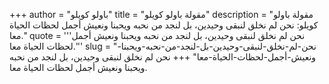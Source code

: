 +++
author = "باولو كويلو"
title = "مقولة باولو كويلو"
description = "مقولة باولو كويلو: نحن لم نخلق لنبقى وحيدين، بل لنجد من نحبه ويحبنا ونعيش أجمل لحظات الحياة معا."
quote = '''نحن لم نخلق لنبقى وحيدين، بل لنجد من نحبه ويحبنا ونعيش أجمل لحظات الحياة معا.''' 
slug = "نحن-لم-نخلق-لنبقى-وحيدين-بل-لنجد-من-نحبه-ويحبنا-ونعيش-أجمل-لحظات-الحياة-معا"
+++
نحن لم نخلق لنبقى وحيدين، بل لنجد من نحبه ويحبنا ونعيش أجمل لحظات الحياة معا.
